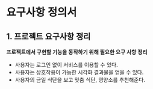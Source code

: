 # 요구사항 정의서

## 1. 프로젝트 요구사항 정리

**프로젝트에서 구현할 기능을 동작하기 위해 필요한 요구 사항 정리**
  - 사용자는 로그인 없이 서비스를 이용할 수 있다.
  - 사용자는 상호작용이 가능한 시각화 결과물을 얻을 수 있다.
  - 사용자의 금일 식단을 보고 맞춤 식단, 영양소를 추천해준다.

